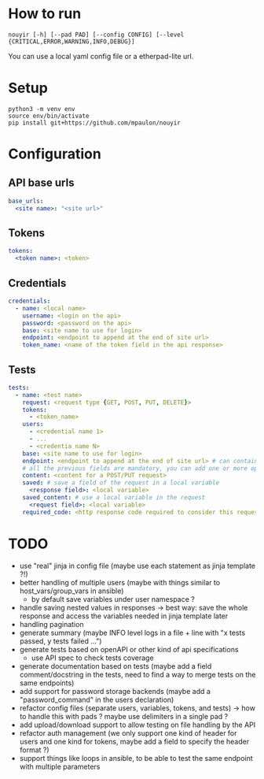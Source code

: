 # How to run
`nouyir [-h] [--pad PAD] [--config CONFIG] [--level {CRITICAL,ERROR,WARNING,INFO,DEBUG}]`

You can use a local yaml config file or a etherpad-lite url.

# Setup

```
python3 -m venv env
source env/bin/activate
pip install git+https://github.com/mpaulon/nouyir
```


# Configuration
## API base urls
```yml
base_urls:
  <site name>: "<site url>"
```

## Tokens
```yml
tokens:
  <token name>: <token>
```

## Credentials
```yml
credentials:
  - name: <local name>
    username: <login on the api>
    password: <password on the api>
    base: <site name to use for login>
    endpoint: <endpoint to append at the end of site url>
    token_name: <name of the token field in the api response>
```

## Tests
```yml
tests:
  - name: <test name>
    request: <request type {GET, POST, PUT, DELETE}>
    tokens:
      - <token_name>
    users:
      - <credential name 1>
      - ...
      - <credentia name N>
    base: <site name to use for login>
    endpoint: <endpoint to append at the end of site url> # can contain a local variable with {<variable name>}
    # all the previous fields are mandatory, you can add one or more optional fields too:
    content: <content for a POST/PUT request>
    saved: # save a field of the request in a local variable
      <response field>: <local variable>
    saved_content: # use a local variable in the request
      <request field>: <local variable>
    required_code: <http response code required to consider this request as valid (by default all 2XX codes are considered valid)>
```

# TODO
  * use "real" jinja in config file (maybe use each statement as jinja template ?!)
  * better handling of multiple users (maybe with things similar to host_vars/group_vars in ansible)
    * by default save variables under user namespace ?
  * handle saving nested values in responses -> best way: save the whole response and access the variables needed in jinja template later
  * handling pagination
  * generate summary (maybe INFO level logs in a file + line with "x tests passed, y tests failed ...")
  * generate tests based on openAPI or other kind of api specifications 
    * use API spec to check tests coverage
  * generate documentation based on tests (maybe add a field comment/docstring in the tests, need to find a way to merge tests on the same endpoints)
  * add support for password storage backends (maybe add a "password_command" in the users declaration)
  * refactor config files (separate users, variables, tokens, and tests) -> how to handle this with pads ? maybe use delimiters in a single pad ?
  * add upload/download support to allow testing on file handling by the API
  * refactor auth management (we only support one kind of header for users and one kind for tokens, maybe add a field to specify the header format ?)
  * support things like loops in ansible, to be able to test the same endpoint with multiple parameters